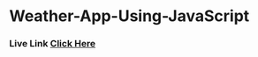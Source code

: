 # Weather-App-Using-JavaScript

### Live Link [Click Here](https://codepen.io/Bhavesh-Bishnoi/pen/LYvNvpZ)

